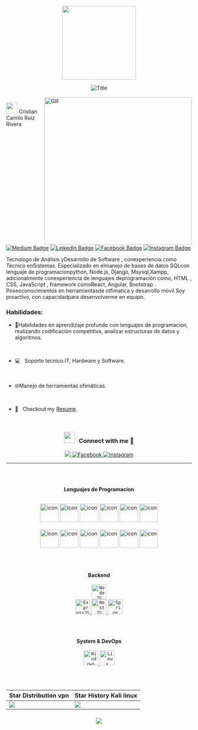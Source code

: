 <!--Header Image-->
<p align="center">
  <img src="https://i.imgur.com/a0GX9Qz.png" height="200"/>
</p>


<!--Header Name GIF or Animation-->
<div align="center">
  <img src="https://readme-typing-svg.herokuapp.com?font=Architects+Daughter&color=%ffffff&size=50&center=true&vCenter=true&height=80&width=600&lines=Welcome+Visitante" alt="Title"></img>
</div>
<br>



<!--GIF -->
<img align="right" height="400px" alt="GIF" src="https://media.giphy.com/media/CVtNe84hhYF9u/giphy.gif" />




<picture><img src = "https://github.com/7oSkaaa/7oSkaaa/blob/main/Images/about_me.gif?raw=true" width = 30px></picture> Cristian Camilo Ruiz Rivera

<p>
    <a href="https://web.whatsapp.com/#3174102877"target="_blank" rel="noreferrer"><img src="https://img.shields.io/badge/-WhatsApp-14c767?style=flat-square&amp;labelColor=14c767&amp;logo=Medium&amp;link=https://medium.com/mazarafa" alt="Medium Badge"></a> 
    <a href="https://www.linkedin.com" target="_blank" rel="noreferrer"><img src="https://img.shields.io/badge/-linkedin-0077B5?style=flat-square&amp;labelColor=0077B5&amp;logo=LinkedIn&amp;link=https://www.linkedin.com/in/mazarafa/" alt="LinkedIn Badge"></a> 
    <a href="https://facebook.com/mazarafa7" target="_blank" rel="noreferrer"><img src="https://img.shields.io/badge/-facebook-1ca0f1?style=flat&labelColor=1ca0f1&logo=facebook&logoColor=white&link=https://facebook.com/mazarafa7" alt="Facebook Badge"></a> 
    <a href="https://instagram.com/mazarafa" target="_blank" rel="noreferrer"><img src="https://img.shields.io/badge/-@mazarafa-purple?style=flat&logo=instagram&logoColor=white&link=https://instagram.com/mazarafa/" alt="Instagram Badge"></a>
    <!-- <a href="rafinha.dev@outlook.com"><img scr="https://img.shields.io/badge/-rafinha.dev-c14438?style=flat&logo=Outlook&logoColor=white&link=mailto:rafinha.dev@outlook.com" alt="Outlook Badge"></a> -->
</p>

<p>Tecnologo de Análisis yDesarrollo de Software , conexperiencia como Técnico enSistemas. Especializado en elmanejo de bases de datos SQLcon lenguaje de programacionpython, Node.js, Django, Msysql,Xampp, adicionalmente conexperiencia de lenguajes deprogramación como, HTML , CSS, JavaScript , framework comoReact, Angular, Bootstrap . Poseoconocimientos en herramientasde otfimatica y desarrollo móvil.Soy proactivo, con capacidadpara desenvolverme en equipo.</p>


### Habilidades:

- 👨Habilidades en aprendizaje profundo con lenguajes de programacion, realizando codificación competitiva, analizar estructuras de datos y algoritmos.
  
 <br>

- 💻 &nbsp; Soporte tecnico IT, Hardware y Software.
  
  <br>
  
- 🌐Manejo de herramientas ofimáticas.
  
  <br>
  
- 📝 &nbsp; Checkout my [Resume](https://manumanoj.me/Resume.pdf).

<br>

<h3 align="center" > <img src="https://media.giphy.com/media/iY8CRBdQXODJSCERIr/giphy.gif" width="30" height="30" style="margin-right: 10px;">Connect with me 🤝 </h3>


<div align="center">
  <a href="mailto:keyanandydelgado@gmail.com">
    <img src="https://img.shields.io/badge/Gmail-333333?style=for-the-badge&logo=gmail&logoColor=red" />
  </a>
  <a href="https://www.facebook.com/keyandelgado.fajanoy">
    <img alt="Facebook" title="Connect on Facebook" src="https://img.shields.io/badge/-Facebook-1877F2?style=for-the-badge&logo=facebook&logoColor=white"/>
  </a>
  <a href="https://www.instagram.com/https.keyan/">
    <img alt="Instagram" title "Follow on Instagram" src="https://img.shields.io/badge/-Instagram-E4405F?style=for-the-badge&logo=instagram&logoColor=white"/>
  </a>
</div>

<hr/>

<br>
<br>

<p align="center">
  <b>Lenguajes de Programacion</b>
</p>
<br>


<div align="center" >
  <img src="https://techstack-generator.vercel.app/java-icon.svg" alt="icon" width="50" height="50" />
  <img src="https://techstack-generator.vercel.app/python-icon.svg" alt="icon" width="50" height="50" />
  <img src="https://techstack-generator.vercel.app/ts-icon.svg" alt="icon" width="50" height="50" />
  <img src="https://techstack-generator.vercel.app/js-icon.svg" alt="icon"width="50" height="50" />
  <img src="https://techstack-generator.vercel.app/react-icon.svg" alt="icon" width="50" height="50" />
 <img src="https://techstack-generator.vercel.app/mysql-icon.svg" alt="icon" width="50" height="50" />
</div>

<br>
<div align="center">
  <img src="https://techstack-generator.vercel.app/docker-icon.svg" alt="icon" width="50" height="50" />
  <img src="https://techstack-generator.vercel.app/aws-icon.svg" alt="icon" width="50" height="50" />
  <img src="https://techstack-generator.vercel.app/github-icon.svg" alt="icon" width="50" height="50" />
  <img src="https://techstack-generator.vercel.app/prettier-icon.svg" alt="icon" width="50" height="50" />
  <img src="https://techstack-generator.vercel.app/restapi-icon.svg" alt="icon" width="50" height="50" />
  <img src="https://techstack-generator.vercel.app/graphql-icon.svg" alt="icon" width="50" height="50" />
</div>

<br><br>


<p align="center">
  <b>Backend</b>
  <br>
  <br>
  <a href="https://nodejs.org" target="_blank">
    <code><img src="https://github.com/oHTGo/oHTGo/blob/main/images/node.svg" alt="NodeJS" height="40"/></code>
  </a>
  <br>
  <a href="https://expressjs.com" target="_blank">
    <code><img src="https://github.com/oHTGo/oHTGo/blob/main/images/express.svg" alt="ExpressJS" height="40"/></code>
  </a>
  <a href="https://nestjs.com" target="_blank">
    <code><img src="https://github.com/oHTGo/oHTGo/blob/main/images/nest.svg" alt="NestJS" height="40"/></code>
  </a>
  <a href="https://spring.io" target="_blank">
    <code><img src="https://github.com/oHTGo/oHTGo/blob/main/images/spring.svg" alt="Spring" height="40"/></code>
  </a>
</p>

<br>
<br>

<p align="center">
  <b>System & DevOps</b>
  <br>
  <br>
  <a href="https://en.wikipedia.org/wiki/Microsoft_Windows" target="_blank">
    <code><img src="https://github.com/oHTGo/oHTGo/blob/main/images/windows.svg" alt="Windows" height="40"/></code>
  </a>
  <a href="https://en.wikipedia.org/wiki/Linux" target="_blank">
    <code><img src="https://github.com/oHTGo/oHTGo/blob/main/images/linux.svg" alt="Linux" height="40"/></code>
  </a>
  <br>
 
</p>

<br>
<br>

| Star Distribution vpn| Star History Kali linux |
| ----------- | ----------- |
|<img src="https://next.ossinsight.io/widgets/official/analyze-repo-stars-map/thumbnail.png?activity=stars&repo_id=41986369&image_size=auto" />|<img src="https://next.ossinsight.io/widgets/official/analyze-repo-stars-history/thumbnail.png?repo_id=41986369&image_size=auto" />|




<h3 align="center">
  <img src="https://readme-typing-svg.herokuapp.com/?font=Righteous&size=25&center=true&vCenter=true&width=500&height=70&duration=6000&lines=Gracias+por+visitarnos!+✌️;+Deja+tu+mensage+al+3174102877+WhatsApp!;para+poder+Atenderte+:)">
</h3>
